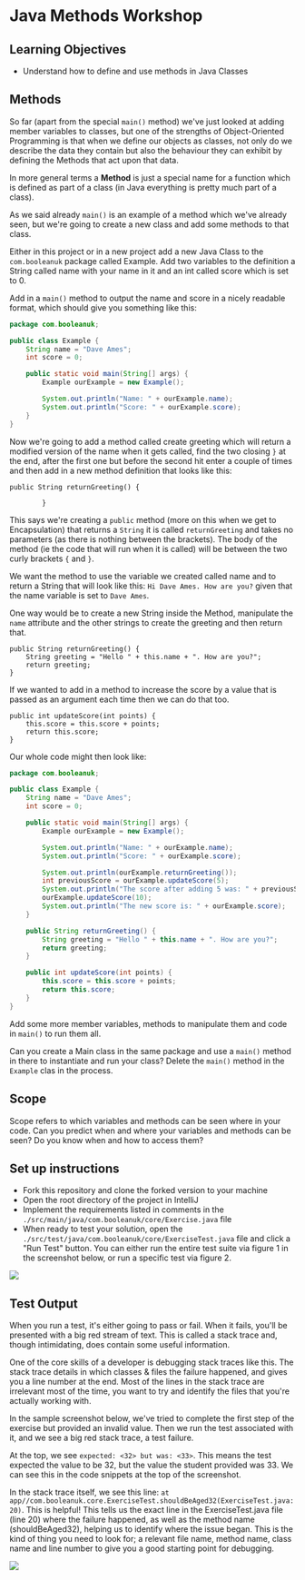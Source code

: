 # Java Methods Workshop

## Learning Objectives
- Understand how to define and use methods in Java Classes

## Methods

So far (apart from the special `main()` method) we've just looked at adding member variables to classes, but one of the strengths of Object-Oriented Programming is that when we define our objects as classes, not only do we describe the data they contain but also the behaviour they can exhibit by defining the Methods that act upon that data.

In more general terms a **Method** is just a special name for a function which is defined as part of a class (in Java everything is pretty much part of a class).

As we said already `main()` is an example of a method which we've already seen, but we're going to create a new class and add some methods to that class.

Either in this project or in a new project add a new Java Class to the `com.booleanuk` package called Example. Add two variables to the definition a String called name with your name in it and an int called score which is set to 0.

Add in a `main()` method to output the name and score in a nicely readable format, which should give you something like this:

```java
package com.booleanuk;

public class Example {
    String name = "Dave Ames";
    int score = 0;

    public static void main(String[] args) {
        Example ourExample = new Example();

        System.out.println("Name: " + ourExample.name);
        System.out.println("Score: " + ourExample.score);
    }
}
```

Now we're going to add a method called create greeting which will return a modified version of the name when it gets called, find the two closing `}` at the end, after the first one but before the second hit enter a couple of times and then add in a new method definition that looks like this:

```
public String returnGreeting() {
    
        }
```

This says we're creating a `public` method (more on this when we get to Encapsulation) that returns a `String` it is called `returnGreeting` and takes no parameters (as there is nothing between the brackets). The body of the method (ie the code that will run when it is called) will be between the two curly brackets `{` and `}`.

We want the method to use the variable we created called name and to return a String that will look like this: `Hi Dave Ames. How are you?` given that the name variable is set to `Dave Ames`.

One way would be to create a new String inside the Method, manipulate the `name` attribute and the other strings to create the greeting and then return that.

```
public String returnGreeting() {
    String greeting = "Hello " + this.name + ". How are you?";
    return greeting;
}
```

If we wanted to add in a method to increase the score by a value that is passed as an argument each time then we can do that too.

```
public int updateScore(int points) {
    this.score = this.score + points;
    return this.score;
}
```

Our whole code might then look like:

```java
package com.booleanuk;

public class Example {
    String name = "Dave Ames";
    int score = 0;

    public static void main(String[] args) {
        Example ourExample = new Example();

        System.out.println("Name: " + ourExample.name);
        System.out.println("Score: " + ourExample.score);

        System.out.println(ourExample.returnGreeting());
        int previousScore = ourExample.updateScore(5);
        System.out.println("The score after adding 5 was: " + previousScore);
        ourExample.updateScore(10);
        System.out.println("The new score is: " + ourExample.score);
    }

    public String returnGreeting() {
        String greeting = "Hello " + this.name + ". How are you?";
        return greeting;
    }

    public int updateScore(int points) {
        this.score = this.score + points;
        return this.score;
    }
}
```

Add some more member variables, methods to manipulate them and code in `main()` to run them all.

Can you create a Main class in the same package and use a `main()` method in there to instantiate and run your class? Delete the `main()` method in the `Example` clas in the process.

## Scope

Scope refers to which variables and methods can be seen where in your code. Can you predict when and where your variables and methods can be seen? Do you know when and how to access them?

## Set up instructions
- Fork this repository and clone the forked version to your machine
- Open the root directory of the project in IntelliJ
- Implement the requirements listed in comments in the `./src/main/java/com.booleanuk/core/Exercise.java` file
- When ready to test your solution, open the `./src/test/java/com.booleanuk/core/ExerciseTest.java` file and click a "Run Test" button. You can either run the entire test suite via figure 1 in the screenshot below, or run a specific test via figure 2.

![](./assets/run-a-test.PNG)

## Test Output

When you run a test, it's either going to pass or fail. When it fails, you'll be presented with a big red stream of text. This is called a stack trace and, though intimidating, does contain some useful information.

One of the core skills of a developer is debugging stack traces like this. The stack trace details in which classes & files the failure happened, and gives you a line number at the end. Most of the lines in the stack trace are irrelevant most of the time, you want to try and identify the files that you're actually working with.

In the sample screenshot below, we've tried to complete the first step of the exercise but provided an invalid value. Then we run the test associated with it, and we see a big red stack trace, a test failure.

At the top, we see `expected: <32> but was: <33>`. This means the test expected the value to be 32, but the value the student provided was 33. We can see this in the code snippets at the top of the screenshot.

In the stack trace itself, we see this line: `at app//com.booleanuk.core.ExerciseTest.shouldBeAged32(ExerciseTest.java:20)`. This is helpful! This tells us the exact line in the ExerciseTest.java file (line 20) where the failure happened, as well as the method name (shouldBeAged32), helping us to identify where the issue began. This is the kind of thing you need to look for; a relevant file name, method name, class name and line number to give you a good starting point for debugging.

![](./assets/test-failure.PNG)
